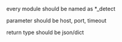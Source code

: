 every module should be named as *_detect

parameter should be host, port, timeout

return type should be json/dict